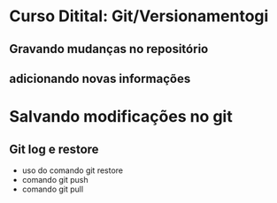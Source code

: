 # Curso Ditital: Git/Versionamentogi

## Gravando mudanças no repositório
## adicionando novas informações 
# Salvando modificações no git
## Git log e restore

* uso do comando git restore
* comando git push
* comando git pull
